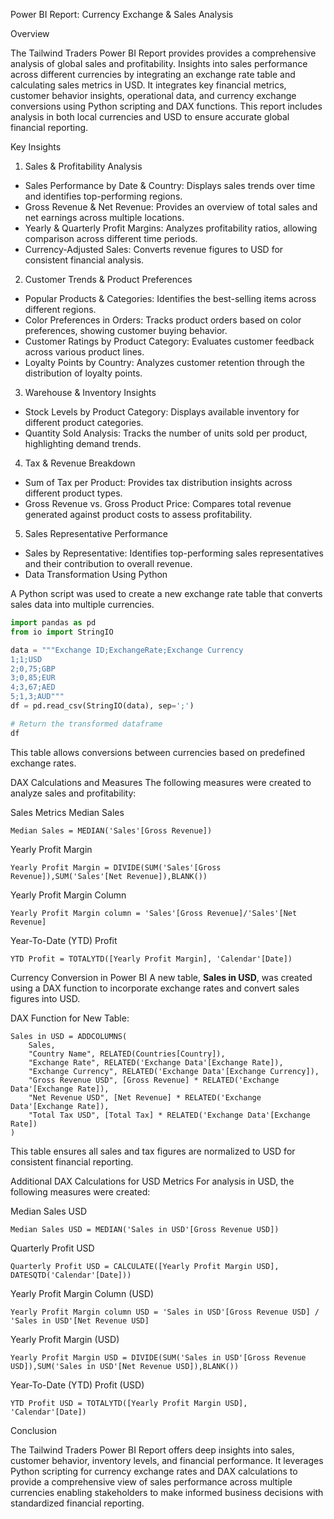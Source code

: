 Power BI Report: Currency Exchange & Sales Analysis

Overview

The Tailwind Traders Power BI Report provides provides a comprehensive analysis of global sales and profitability. Insights into sales performance across different currencies by integrating an exchange rate table and calculating sales metrics in USD. It integrates key financial metrics, customer behavior insights, operational data, and currency exchange conversions using Python scripting and DAX functions. This report includes analysis in both local currencies and USD to ensure accurate global financial reporting.

Key Insights

1. Sales & Profitability Analysis
 - Sales Performance by Date & Country: Displays sales trends over time and identifies top-performing regions.
 - Gross Revenue & Net Revenue: Provides an overview of total sales and net earnings across multiple locations.
 - Yearly & Quarterly Profit Margins: Analyzes profitability ratios, allowing comparison across different time periods.
 - Currency-Adjusted Sales: Converts revenue figures to USD for consistent financial analysis.

2. Customer Trends & Product Preferences
 - Popular Products & Categories: Identifies the best-selling items across different regions.
 - Color Preferences in Orders: Tracks product orders based on color preferences, showing customer buying behavior.
 - Customer Ratings by Product Category: Evaluates customer feedback across various product lines.
 - Loyalty Points by Country: Analyzes customer retention through the distribution of loyalty points.

3. Warehouse & Inventory Insights
 - Stock Levels by Product Category: Displays available inventory for different product categories.
 - Quantity Sold Analysis: Tracks the number of units sold per product, highlighting demand trends.

4. Tax & Revenue Breakdown
 - Sum of Tax per Product: Provides tax distribution insights across different product types.
 - Gross Revenue vs. Gross Product Price: Compares total revenue generated against product costs to assess profitability.

5. Sales Representative Performance
 - Sales by Representative: Identifies top-performing sales representatives and their contribution to overall revenue.
 - Data Transformation Using Python


A Python script was used to create a new exchange rate table that converts sales data into multiple currencies.

```python
import pandas as pd 
from io import StringIO

data = """Exchange ID;ExchangeRate;Exchange Currency
1;1;USD
2;0,75;GBP
3;0,85;EUR
4;3,67;AED
5;1,3;AUD"""
df = pd.read_csv(StringIO(data), sep=';')

# Return the transformed dataframe
df   
```
This table allows conversions between currencies based on predefined exchange rates.


DAX Calculations and Measures
The following measures were created to analyze sales and profitability:

Sales Metrics
Median Sales
  ```DAX
  Median Sales = MEDIAN('Sales'[Gross Revenue])
  ```

Yearly Profit Margin
  ```DAX
  Yearly Profit Margin = DIVIDE(SUM('Sales'[Gross Revenue]),SUM('Sales'[Net Revenue]),BLANK())
  ```

Yearly Profit Margin Column
  ```DAX
  Yearly Profit Margin column = 'Sales'[Gross Revenue]/'Sales'[Net Revenue]
  ```

Year-To-Date (YTD) Profit
  ```DAX
  YTD Profit = TOTALYTD([Yearly Profit Margin], 'Calendar'[Date])
  ```


Currency Conversion in Power BI
A new table, **Sales in USD**, was created using a DAX function to incorporate exchange rates and convert sales figures into USD.

DAX Function for New Table:
```DAX
Sales in USD = ADDCOLUMNS(
    Sales, 
    "Country Name", RELATED(Countries[Country]), 
    "Exchange Rate", RELATED('Exchange Data'[Exchange Rate]), 
    "Exchange Currency", RELATED('Exchange Data'[Exchange Currency]), 
    "Gross Revenue USD", [Gross Revenue] * RELATED('Exchange Data'[Exchange Rate]), 
    "Net Revenue USD", [Net Revenue] * RELATED('Exchange Data'[Exchange Rate]), 
    "Total Tax USD", [Total Tax] * RELATED('Exchange Data'[Exchange Rate])
)
```
This table ensures all sales and tax figures are normalized to USD for consistent financial reporting.

Additional DAX Calculations for USD Metrics
For analysis in USD, the following measures were created:

Median Sales USD
  ```DAX
  Median Sales USD = MEDIAN('Sales in USD'[Gross Revenue USD])
  ```

Quarterly Profit USD
  ```DAX
  Quarterly Profit USD = CALCULATE([Yearly Profit Margin USD], DATESQTD('Calendar'[Date]))
  ```

Yearly Profit Margin Column (USD)
  ```DAX
  Yearly Profit Margin column USD = 'Sales in USD'[Gross Revenue USD] / 'Sales in USD'[Net Revenue USD]
  ```
Yearly Profit Margin (USD)
  ```DAX
  Yearly Profit Margin USD = DIVIDE(SUM('Sales in USD'[Gross Revenue USD]),SUM('Sales in USD'[Net Revenue USD]),BLANK())
  ```
Year-To-Date (YTD) Profit (USD)
  ```DAX
  YTD Profit USD = TOTALYTD([Yearly Profit Margin USD], 'Calendar'[Date]) 
  ```

Conclusion

The Tailwind Traders Power BI Report offers deep insights into sales, customer behavior, inventory levels, and financial performance. It leverages Python scripting for currency exchange rates and DAX calculations to provide a comprehensive view of sales performance across multiple currencies enabling stakeholders to make informed business decisions with standardized financial reporting.
